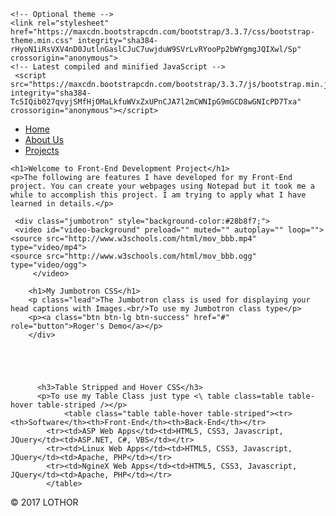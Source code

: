 <!doctype html>
<!doctype html>
<html>
<head>
   <title>Roger's Front-End</title>
    <!-- Latest compiled and minified CSS -->
    <link rel="stylesheet" href="https://maxcdn.bootstrapcdn.com/bootstrap/3.3.7/css/bootstrap.min.css" integrity="sha384-BVYiiSIFeK1dGmJRAkycuHAHRg32OmUcww7on3RYdg4Va+PmSTsz/K68vbdEjh4u" crossorigin="anonymous">

    <!-- Optional theme -->
    <link rel="stylesheet" href="https://maxcdn.bootstrapcdn.com/bootstrap/3.3.7/css/bootstrap-theme.min.css" integrity="sha384-rHyoN1iRsVXV4nD0JutlnGaslCJuC7uwjduW9SVrLvRYooPp2bWYgmgJQIXwl/Sp" crossorigin="anonymous">
    <!-- Latest compiled and minified JavaScript -->
     <script src="https://maxcdn.bootstrapcdn.com/bootstrap/3.3.7/js/bootstrap.min.js" integrity="sha384-Tc5IQib027qvyjSMfHjOMaLkfuWVxZxUPnCJA7l2mCWNIpG9mGCD8wGNIcPD7Txa" crossorigin="anonymous"></script>
</head>

<body>
<div class="container">
	<div class="header clearfix"></div>
      <nav>
        <ul class = "nav nav-pills pull-right" >
	<li class="active"><a href="#">Home</a></li>
	<li><a href="#">About Us</a></li>
	<li><a href="#">Projects</a></li>
	</ul>
        </nav>
    


  
	<h1>Welcome to Front-End Development Project</h1>
	<p>The following are features I have developed for my Front-End project. You can create your webpages using Notepad but it took me a while to accomplish this project. I am trying to apply what I have learned in details.</p>

     <div class="jumbotron" style="background-color:#28b8f7;">
	 <video id="video-background" preload="" muted="" autoplay="" loop="">
    <source src="http://www.w3schools.com/html/mov_bbb.mp4" type="video/mp4">
    <source src="http://www.w3schools.com/html/mov_bbb.ogg" type="video/ogg">
         </video>										       
       
        <h1>My Jumbotron CSS</h1>
        <p class="lead">The Jumbotron class is used for displaying your head captions with Images.<br/>To use my Jumbotron class type</p>
        <p><a class="btn btn-lg btn-success" href="#" role="button">Roger's Demo</a></p>
      	</div>
      



		
	      <h3>Table Stripped and Hover CSS</h3>
	      <p>To use my Table Class just type <\ table class=table table-hover table-striped /></p>
           		<table class="table table-hover table-striped"><tr><th>Software</th><th>Front-End</th><th>Back-End</th></tr>
			<tr><td>ASP Web Apps</td><td>HTML5, CSS3, Javascript, JQuery</td><td>ASP.NET, C#, VBS</td></tr>
			<tr><td>Linux Web Apps</td><td>HTML5, CSS3, Javascript, JQuery</td><td>Apache, PHP</td></tr>
			<tr><td>NgineX Web Apps</td><td>HTML5, CSS3, Javascript, JQuery</td><td>Apache, PHP</td></tr>
			</table>
		

    
<footer class="footer">
	<p>&copy; 2017 LOTHOR</p>
</footer>
</div>
</body>

</html>


